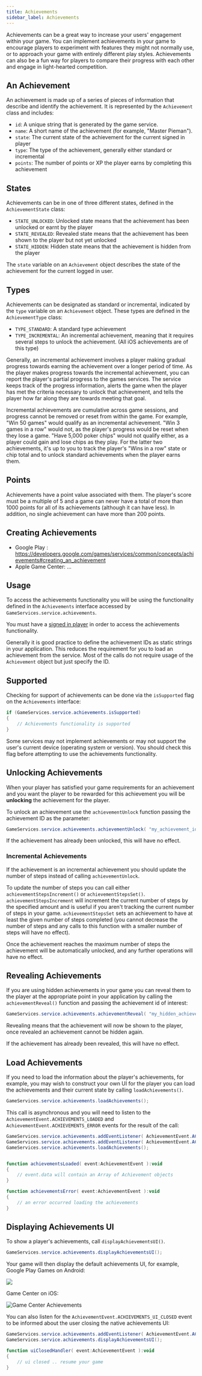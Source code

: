 ```yaml
---
title: Achievements
sidebar_label: Achievements
---
```


Achievements can be a great way to increase your users' engagement within your game. You can implement achievements in your game to encourage players to experiment with features they might not normally use, or to approach your game with entirely different play styles. Achievements can also be a fun way for players to compare their progress with each other and engage in light-hearted competition.


## An Achievement

An achievement is made up of a series of pieces of information that describe and identify the achievement. It is represented by the `Achievement` class and includes:

- `id`: A unique string that is generated by the game service. 
- `name`: A short name of the achievement (for example, "Master Pieman"). 
- `state`: The current state of the achievement for the current signed in player 
- `type`: The type of the achievement, generally either standard or incremental
- `points`: The number of points or XP the player earns by completing this achievement


## States

Achievements can be in one of three different states, defined in the `AchievementState` class:

- `STATE_UNLOCKED`: Unlocked state means that the achievement has been unlocked or earnt by the player
- `STATE_REVEALED`: Revealed state means that the achievement has been shown to the player but not yet unlocked
- `STATE_HIDDEN`: Hidden state means that the achievement is hidden from the player

The `state` variable on an `Achievement` object describes the state of the achievement for the current logged in user.


## Types

Achievements can be designated as standard or incremental, indicated by the `type` variable on an `Achievement` object. These types are defined in the `AchievementType` class:

- `TYPE_STANDARD`: A standard type achievement
- `TYPE_INCREMENTAL`: An incremental achievement, meaning that it requires  several steps to unlock the achievement. (All iOS achievements are of this type)

Generally, an incremental achievement involves a player making gradual progress towards earning the achievement over a longer period of time. As the player makes progress towards the incremental achievement, you can report the player's partial progress to the games services. The service keeps track of the progress information, alerts the game when the player has met the criteria necessary to unlock that achievement, and tells the player how far along they are towards meeting that goal.

Incremental achievements are cumulative across game sessions, and progress cannot be removed or reset from within the game. For example, "Win 50 games" would qualify as an incremental achievement. "Win 3 games in a row" would not, as the player's progress would be reset when they lose a game. "Have 5,000 poker chips" would not qualify either, as a player could gain and lose chips as they play. For the latter two achievements, it's up to you to track the player's "Wins in a row" state or chip total and to unlock standard achievements when the player earns them.


## Points

Achievements have a point value associated with them. The player's score must be a multiple of 5 and a game can never have a total of more than 1000 points for all of its achievements (although it can have less). In addition, no single achievement can have more than 200 points.


## Creating Achievements

- Google Play : https://developers.google.com/games/services/common/concepts/achievements#creating_an_achievement
- Apple Game Center: ...



## Usage

To access the achievements functionality you will be using the functionality defined in the `Achievements` interface accessed by `GameServices.service.achievements`.

You must have a [signed in player](sign-in) in order to access the achievements functionality.

Generally it is good practice to define the achievement IDs as static strings in your application. This reduces the requirement for you to load an achievement from the service. Most of the calls do not require usage of the `Achievement` object but just specify the ID. 


## Supported

Checking for support of achievements can be done via the `isSupported` flag on the `Achievements` interface:

```actionscript
if (GameServices.service.achievements.isSupported)
{
    // Achievements functionality is supported  
}
```

Some services may not implement achievements or may not support the user's current device (operating system or version). You should check this flag before attempting to use the achievements functionality.


## Unlocking Achievements

When your player has satisfied your game requirements for an achievement and you want the player to be rewarded for this achievement you will be **unlocking** the achievement for the player.

To unlock an achievement use the `achievementUnlock` function passing the achievement ID as the parameter:

```actionscript
GameServices.service.achievements.achievementUnlock( "my_achievement_id" );
```

If the achievement has already been unlocked, this will have no effect.


### Incremental Achievements

If the achievement is an incremental achievement you should update the number of steps instead of calling `achievementUnlock`.

To update the number of steps you can call either `achievementStepsIncrement()` or `achievementStepsSet()`. `achievementStepsIncrement` will increment the current number of steps by the specified amount and is useful if you aren't tracking the current number of steps in your game. `achievementStepsSet` sets an achievement to have at least the given number of steps completed (you cannot decrease the number of steps and any calls to this function with a smaller number of steps will have no effect).

Once the achievement reaches the maximum number of steps the achievement will be automatically unlocked, and any further operations will have no effect.



## Revealing Achievements

If you are using hidden achievements in your game you can reveal them to the player at the appropriate point in your application by calling the `achievementReveal()` function and passing the achievement id of interest:

```actionscript
GameServices.service.achievements.achievementReveal( "my_hidden_achievement_id" );
```

Revealing means that the achievement will now be shown to the player, once revealed an achievement cannot be hidden again.

If the achievement has already been revealed, this will have no effect.



## Load Achievements

If you need to load the information about the player's achievements, for example, you may wish to construct your own UI for the player you can load the achievements and their current state by calling `loadAchievements()`.

```actionscript
GameServices.service.achievements.loadAchievements();
```

This call is asynchronous and you will need to listen to the `AchievementEvent.ACHIEVEMENTS_LOADED` and `AchievementEvent.ACHIEVEMENTS_ERROR` events for the result of the call:

```actionscript
GameServices.service.achievements.addEventListener( AchievementEvent.ACHIEVEMENTS_LOADED, achievementsLoaded );
GameServices.service.achievements.addEventListener( AchievementEvent.ACHIEVEMENTS_ERROR, achievementsError );
GameServices.service.achievements.loadAchievements();


function achievementsLoaded( event:AchievementEvent ):void 
{
    // event.data will contain an Array of Achievement objects
}

function achievementsError( event:AchievementEvent ):void 
{
    // an error occurred loading the achievements
}
```


## Displaying Achievements UI

To show a player's achievements, call `displayAchievementsUI()`. 

```actionscript
GameServices.service.achievements.displayAchievementsUI();
```

Your game will then display the default achievements UI, for example, Google Play Games on Android: 

![](images/googleplay_achievements_achievementsUI.png)


Game Center on iOS:

![Game Center Achievements](images/gamecenter-showui-achievements.png)


You can also listen for the `AchievementEvent.ACHIEVEMENTS_UI_CLOSED` event to be informed about the user closing the native achievements UI:

```actionscript
GameServices.service.achievements.addEventListener( AchievementEvent.ACHIEVEMENTS_UI_CLOSED, uiClosedHandler );
GameServices.service.achievements.displayAchievementsUI();

function uiClosedHandler( event:AchievementEvent ):void 
{
    // ui closed .. resume your game
}
```




